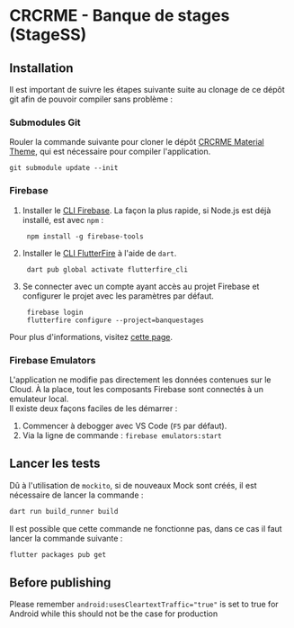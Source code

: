 # CRCRME - Banque de stages (StageSS)

## Installation

Il est important de suivre les étapes suivante suite au clonage de ce dépôt git afin de pouvoir compiler sans problème :  

### Submodules Git

Rouler la commande suivante pour cloner le dépôt [CRCRME Material Theme](https://github.com/cr-crme/crcrme_material_theme), qui est nécessaire pour compiler l'application.

    git submodule update --init

### Firebase

1. Installer le [CLI Firebase](https://firebase.google.com/docs/cli#setup_update_cli). La façon la plus rapide, si Node.js est déjà installé, est avec `npm` :    

        npm install -g firebase-tools

2. Installer le [CLI FlutterFire](https://pub.dev/packages/flutterfire_cli) à l'aide de `dart`.

        dart pub global activate flutterfire_cli

3. Se connecter avec un compte ayant accès au projet Firebase et configurer le projet avec les paramètres par défaut.

        firebase login
        flutterfire configure --project=banquestages

Pour plus d'informations, visitez [cette page](https://firebase.google.com/docs/flutter/setup).

### Firebase Emulators

L'application ne modifie pas directement les données contenues sur le Cloud. À la place, tout les composants Firebase sont connectés à un emulateur local.  
Il existe deux façons faciles de les démarrer :

1. Commencer à debogger avec VS Code (`F5` par défaut).
2. Via la ligne de commande : `firebase emulators:start`

## Lancer les tests

Dû à l'utilisation de `mockito`, si de nouveaux Mock sont créés, il est nécessaire de lancer la commande :
```bash
dart run build_runner build
```
Il est possible que cette commande ne fonctionne pas, dans ce cas il faut lancer la commande suivante :
```bash
flutter packages pub get
```


## Before publishing

Please remember `android:usesCleartextTraffic="true"` is set to true for Android while this should not be the case for production
